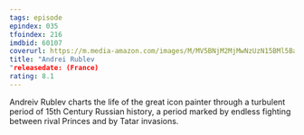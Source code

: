 ```yaml
---
tags: episode
epindex: 035
tfoindex: 216
imdbid: 60107
coverurl: https://m.media-amazon.com/images/M/MV5BNjM2MjMwNzUzN15BMl5BanBnXkFtZTgwMjEzMzE5MTE@._V1_SY300_CR4,0,202,300_.jpg
title: "Andrei Rublev
"releasedate: (France)
rating: 8.1
---
```


Andreiv Rublev charts the life of the great icon painter through a turbulent period of 15th Century Russian history, a period marked by endless fighting between rival Princes and by Tatar invasions.
